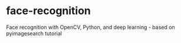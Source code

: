# face-recognition
Face recognition with OpenCV, Python, and deep learning - based on pyimagesearch tutorial

